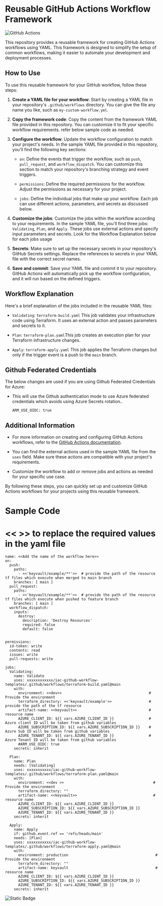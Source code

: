 # Reusable GitHub Actions Workflow Framework
![GitHub Actions](https://img.shields.io/badge/github%20actions-%232671E5.svg?style=for-the-badge&logo=githubactions&logoColor=white)

This repository provides a reusable framework for creating GitHub Actions workflows using YAML. This framework is designed to simplify the setup of common workflows, making it easier to automate your development and deployment processes.

## How to Use

To use this reusable framework for your GitHub workflow, follow these steps:

1. **Create a YAML file for your workflow**: Start by creating a YAML file in your repository's `.github/workflows` directory. You can give the file any name you like, such as `my-custom-workflow.yml`.

2. **Copy the framework code**: Copy the content from the framework YAML file provided in this repository. You can customize it to fit your specific workflow requirements. refer below sample code as needed.

3. **Configure the workflow**: Update the workflow configuration to match your project's needs. In the sample YAML file provided in this repository, you'll find the following key sections:

   - `on`: Define the events that trigger the workflow, such as `push`, `pull_request`, and `workflow_dispatch`. You can customize this section to match your repository's branching strategy and event triggers.

   - `permissions`: Define the required permissions for the workflow. Adjust the permissions as necessary for your project.

   - `jobs`: Define the individual jobs that make up your workflow. Each job can use different actions, parameters, and secrets as discussed below.

4. **Customize the jobs**: Customize the jobs within the workflow according to your requirements. In the sample YAML file, you'll find three jobs: `Validating`, `Plan`, and `Apply`. These jobs use external actions and specify input parameters and secrets. Look for the Workflow Explanation below for each jobs usage 

5. **Secrets**: Make sure to set up the necessary secrets in your repository's GitHub Secrets settings. Replace the references to secrets in your YAML file with the correct secret names.

6. **Save and commit**: Save your YAML file and commit it to your repository. GitHub Actions will automatically pick up the workflow configuration, and it will run based on the defined triggers.

## Workflow Explanation

Here's a brief explanation of the jobs included in the reusable YAML files:

- `Validating`: `terraform-build.yaml` This job validates your infrastructure code using Terraform. It uses an external action and passes parameters and secrets to it.

- `Plan`: `terraform-plan.yaml`This job creates an execution plan for your Terraform infrastructure changes.

- `Apply`: `terraform-apply.yaml` This job applies the Terraform changes but only if the trigger event is a push to the `main` branch.

## Github Federated Credentials
The below changes are used if you are using Github Federated Credentials for Azure:

- This will use the Github authentication mode to use Azure federated credentials which avoids using Azure Secrets rotation..
  ```
  ARM_USE_OIDC: true
  ```

## Additional Information

- For more information on creating and configuring GitHub Actions workflows, refer to the [GitHub Actions documentation](https://docs.github.com/en/actions).

- You can find the external actions used in the sample YAML file from the `uses` field. Make sure these actions are compatible with your project's requirements.

- Customize the workflow to add or remove jobs and actions as needed for your specific use case.

By following these steps, you can quickly set up and customize GitHub Actions workflows for your projects using this reusable framework.


# Sample Code
# << >> to replace the required values in the yaml file 

```
name: <<Add the name of the workflow here>>
on: 
  push:
    paths:
      - <<'keyvault/example/**'>>  # provide the path of the resource tf files which execute when merged to main branch 
    branches: [ main ]
  pull_request:
    paths:
      - <<'keyvault/example/**'>>  # provide the path of the resource tf files which execute when pushed to feature branch 
    branches: [ main ]
  workflow_dispatch:
    inputs:
      destroy:
        description: 'Destroy Resources'
        required: false
        default: false
    
  
permissions:
  id-token: write
  contents: read
  issues: write
  pull-requests: write
  
jobs:
  Validating:
    name: Validate
    uses: xxxxxxxxxxxx/iac-github-workflow-templates/.github/workflows/terraform-build.yaml@main
    with:
      environment: <<dev>>                                        # Provide the environment
      terraform_directory: <<'keyvault/example'>>                 # provide the path of the tf resource
      artifact-name: <<keyvault>>                                 # resource name 
      AZURE_CLIENT_ID: ${{ vars.AZURE_CLIENT_ID }}                # Azure client ID will be taken from github variables 
      AZURE_SUBSCRIPTION_ID: ${{ vars.AZURE_SUBSCRIPTION_ID }}    # Azure Sub ID will be taken from github variables 
      AZURE_TENANT_ID: ${{ vars.AZURE_TENANT_ID }}                # Azure Tenant ID will be taken from github variables 
      #ARM_USE_OIDC: true
    secrets: inherit
      
  Plan:
    name: Plan
    needs: [Validating]
    uses: xxxxxxxxxxx/iac-github-workflow-templates/.github/workflows/terraform-plan.yaml@main
    with:
      environment: <<dev >>                                         # Provide the environment
      terraform_directory: ""
      artifact-name: <<keyvault>>                                   # resource name 
      AZURE_CLIENT_ID: ${{ vars.AZURE_CLIENT_ID }}
      AZURE_SUBSCRIPTION_ID: ${{ vars.AZURE_SUBSCRIPTION_ID }}
      AZURE_TENANT_ID: ${{ vars.AZURE_TENANT_ID }}
    secrets: inherit

  Apply:
    name: Apply
    if: github.event.ref == 'refs/heads/main'
    needs: [Plan]
    uses: xxxxxxxxxxx/iac-github-workflow-templates/.github/workflows/terraform-apply.yaml@main
    with:
      environment: production                                        # Provide the environment
      terraform_directory: ""
      artifact-name: keyvault                                        # resource name 
      AZURE_CLIENT_ID: ${{ vars.AZURE_CLIENT_ID }}
      AZURE_SUBSCRIPTION_ID: ${{ vars.AZURE_SUBSCRIPTION_ID }}
      AZURE_TENANT_ID: ${{ vars.AZURE_TENANT_ID }}
    secrets: inherit

```
![Static Badge](https://img.shields.io/badge/Language-YAML-blue)
